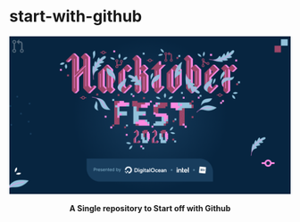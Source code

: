 # start-with-github
![hacktoberfest](Resources/HF2020%20Events%201920x1080%20Centered.png)
<div align="center"> <B>A Single repository to Start off with Github</B></div>
